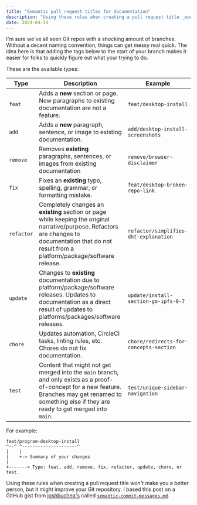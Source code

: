 ```yaml
---
title: "Semantic pull request titles for documentation"
description: "Using these rules when creating a pull request title _won't_ make you a better person, but it might improve your Git repository. I based this post on a GitHub gist from [joshbuchea's](https://gist.github.com/joshbuchea) called [Semantic Commit Messages](https://gist.github.com/joshbuchea/6f47e86d2510bce28f8e7f42ae84c716)."
date: 2024-04-14
---
```


I'm sure we've all seen Git repos with a shocking amount of branches. Without a decent naming convention, things can get messy real quick. The idea here is that adding the tags below to the start of your branch makes it easier for folks to quickly figure out what your trying to do.

These are the available types:

| Type | Description | Example |
| ---- | ----------- | ------- |
| `feat` | Adds a **new** section or page. New paragraphs to existing documentation are not a feature. | `feat/desktop-install` |
| `add` | Adds a **new** paragraph, sentence, or image to existing documentation. | `add/desktop-install-screenshots` |
| `remove` | Removes **existing** paragraphs, sentences, or images from existing documentation | `remove/browser-disclaimer` |
| `fix` | Fixes an **existing** typo, spelling, grammar, or formatting mistake. | `feat/desktop-broken-repo-link` |
| `refactor` | Completely changes an **existing** section or page while keeping the original narrative/purpose. Refactors are changes to documentation that do not result from a platform/package/software release. | `refactor/simplifies-dht-explanation` |
| `update` | Changes to **existing** documentation due to platform/package/software releases. Updates to documentation as a direct result of updates to platforms/packages/software releases. | `update/install-section-go-ipfs-0-7` |
| `chore` | Updates automation, CircleCI tasks, linting rules, etc. Chores do not fix documentation. | `chore/redirects-for-concepts-section` |
| `test` | Content that might not get merged into the `main` branch, and only exists as a proof-of-concept for a new feature. Branches may get renamed to something else if they are ready to get merged into `main`. | `test/unique-sidebar-navigation` |

For example:

```plaintext
feat/program-desktop-install
^--^ ^---------------------^
|    |
|    +-> Summary of your changes
|
+-------> Type: feat, add, remove, fix, refactor, update, chore, or test.
```

Using these rules when creating a pull request title _won't_ make you a better person, but it might improve your Git repository. I based this post on a GitHub gist from [joshbuchea's](https://gist.github.com/joshbuchea) called [`semantic-commit-messages.md`](https://gist.github.com/joshbuchea/6f47e86d2510bce28f8e7f42ae84c716).

